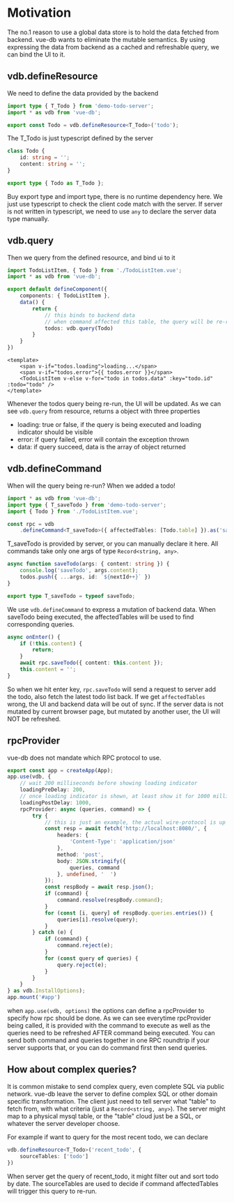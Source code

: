 # Motivation

The no.1 reason to use a global data store is to hold the data fetched from backend.
vue-db wants to eliminate the mutable semantics.
By using expressing the data from backend as a cached and refreshable query, we can bind the UI to it.


## vdb.defineResource

We need to define the data provided by the backend

```ts
import type { T_Todo } from 'demo-todo-server';
import * as vdb from 'vue-db';

export const Todo = vdb.defineResource<T_Todo>('todo');
```

The T_Todo is just typescript defined by the server

```ts
class Todo {
    id: string = '';
    content: string = '';
}

export type { Todo as T_Todo };
```

Buy export type and import type, there is no runtime dependency here. We just use typescript to check the client code match with the server.
If server is not written in typescript, we need to use `any` to declare the server data type manually.

## vdb.query

Then we query from the defined resource, and bind ui to it

```ts
import TodoListItem, { Todo } from './TodoListItem.vue';
import * as vdb from 'vue-db';

export default defineComponent({
    components: { TodoListItem },
    data() {
        return {
            // this binds to backend data
            // when command affected this table, the query will be re-run
            todos: vdb.query(Todo)
        }
    }
})
```

```vue
<template>
    <span v-if="todos.loading">loading...</span>
    <span v-if="todos.error">{{ todos.error }}</span>
    <TodoListItem v-else v-for="todo in todos.data" :key="todo.id" :todo="todo" />
</template>
```

Whenever the todos query being re-run, the UI will be updated.
As we can see `vdb.query` from resource, returns a object with three properties

* loading: true or false, if the query is being executed and loading indicator should be visible
* error: if query failed, error will contain the exception thrown
* data: if query succeed, data is the array of object returned

## vdb.defineCommand

When will the query being re-run? When we added a todo!

```ts
import * as vdb from 'vue-db';
import type { T_saveTodo } from 'demo-todo-server';
import { Todo } from './TodoListItem.vue';

const rpc = vdb
    .defineCommand<T_saveTodo>({ affectedTables: [Todo.table] }).as('saveTodo');
```

T_saveTodo is provided by server, or you can manually declare it here.
All commands take only one args of type `Record<string, any>`.

```ts
async function saveTodo(args: { content: string }) {
    console.log('saveTodo', args.content);
    todos.push({ ...args, id: `${nextId++}` })
}

export type T_saveTodo = typeof saveTodo;
```

We use `vdb.defineCommand` to express a mutation of backend data.
When saveTodo being executed, the affectedTables will be used to find corresponding queries.


```ts
async onEnter() {
    if (!this.content) {
        return;
    }
    await rpc.saveTodo({ content: this.content });
    this.content = '';
}
```

So when we hit enter key, `rpc.saveTodo` will send a request to server add the todo, also fetch the latest todo list back.
If we get `affectedTables` wrong, the UI and backend data will be out of sync.
If the server data is not mutated by current browser page, but mutated by another user, the UI will NOT be refreshed.

## rpcProvider

vue-db does not mandate which RPC protocol to use.

```ts
export const app = createApp(App);
app.use(vdb, {
    // wait 200 milliseconds before showing loading indicator
    loadingPreDelay: 200,
    // once loading indicator is shown, at least show it for 1000 milliseconds
    loadingPostDelay: 1000,
    rpcProvider: async (queries, command) => {
        try {
            // this is just an example, the actual wire-protocol is up to you
            const resp = await fetch('http://localhost:8080/', {
                headers: {
                    'Content-Type': 'application/json'
                },
                method: 'post',
                body: JSON.stringify({
                    queries, command
                }, undefined, '  ')
            });
            const respBody = await resp.json();
            if (command) {
                command.resolve(respBody.command);
            }
            for (const [i, query] of respBody.queries.entries()) {
                queries[i].resolve(query);
            }
        } catch (e) {
            if (command) {
                command.reject(e);
            }
            for (const query of queries) {
                query.reject(e);
            }
        }
    }
} as vdb.InstallOptions);
app.mount('#app')
```

when `app.use(vdb, options)` the options can define a rpcProvider to specify how rpc should be done.
As we can see everytime rpcProvider being called, it is provided with the command to execute as well as the queries need to be refreshed AFTER command being executed.
You can send both command and queries together in one RPC roundtrip if your server supports that, or you can do command first then send queries.

## How about complex queries?

It is common mistake to send complex query, even complete SQL via public network.
vue-db leave the server to define complex SQL or other domain specific transformation.
The client just need to tell server what "table" to fetch from, with what criteria (just a `Record<string, any>`).
The server might map to a physical mysql table, or the "table" cloud just be a SQL, or whatever the server developer choose.

For example if want to query for the most recent todo, we can declare

```ts
vdb.defineResource<T_Todo>('recent_todo', {
    sourceTables: ['todo']
})
```

When server get the query of recent_todo, it might filter out and sort todo by date.
The sourceTables are used to decide if command affectedTables will trigger this query to re-run.